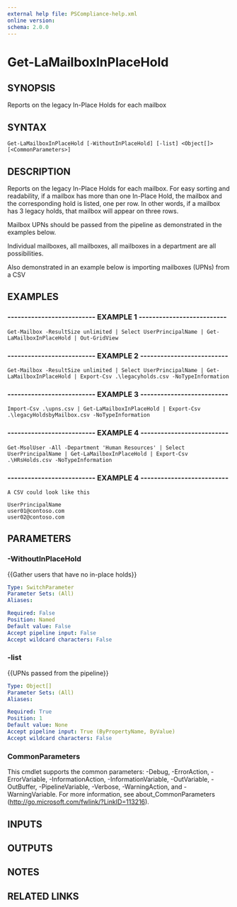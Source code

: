 ```yaml
---
external help file: PSCompliance-help.xml
online version: 
schema: 2.0.0
---
```


# Get-LaMailboxInPlaceHold

## SYNOPSIS
Reports on the legacy In-Place Holds for each mailbox

## SYNTAX

```
Get-LaMailboxInPlaceHold [-WithoutInPlaceHold] [-list] <Object[]> [<CommonParameters>]
```

## DESCRIPTION
Reports on the legacy In-Place Holds for each mailbox.
For easy sorting and readability, if a mailbox has more than one In-Place Hold, the mailbox and the corresponding hold is listed, one per row.
In other words, if a mailbox has 3 legacy holds, that mailbox will appear on three rows.

Mailbox UPNs should be passed from the pipeline as demonstrated in the examples below.

Individual mailboxes, all mailboxes, all mailboxes in a department are all possibilities.

Also demonstrated in an example below is importing mailboxes (UPNs) from a CSV

## EXAMPLES

### -------------------------- EXAMPLE 1 --------------------------
```
Get-Mailbox -ResultSize unlimited | Select UserPrincipalName | Get-LaMailboxInPlaceHold | Out-GridView
```

### -------------------------- EXAMPLE 2 --------------------------
```
Get-Mailbox -ResultSize unlimited | Select UserPrincipalName | Get-LaMailboxInPlaceHold | Export-Csv .\legacyholds.csv -NoTypeInformation
```

### -------------------------- EXAMPLE 3 --------------------------
```
Import-Csv .\upns.csv | Get-LaMailboxInPlaceHold | Export-Csv .\legacyHoldsbyMailbox.csv -NoTypeInformation
```

### -------------------------- EXAMPLE 4 --------------------------
```
Get-MsolUser -All -Department 'Human Resources' | Select UserPrincipalName | Get-LaMailboxInPlaceHold | Export-Csv .\HRsHolds.csv -NoTypeInformation
```

### -------------------------- EXAMPLE 4 --------------------------
```
A CSV could look like this

UserPrincipalName
user01@contoso.com
user02@contoso.com
```

## PARAMETERS

### -WithoutInPlaceHold
{{Gather users that have no in-place holds}}

```yaml
Type: SwitchParameter
Parameter Sets: (All)
Aliases: 

Required: False
Position: Named
Default value: False
Accept pipeline input: False
Accept wildcard characters: False
```

### -list
{{UPNs passed from the pipeline}}

```yaml
Type: Object[]
Parameter Sets: (All)
Aliases: 

Required: True
Position: 1
Default value: None
Accept pipeline input: True (ByPropertyName, ByValue)
Accept wildcard characters: False
```

### CommonParameters
This cmdlet supports the common parameters: -Debug, -ErrorAction, -ErrorVariable, -InformationAction, -InformationVariable, -OutVariable, -OutBuffer, -PipelineVariable, -Verbose, -WarningAction, and -WarningVariable. For more information, see about_CommonParameters (http://go.microsoft.com/fwlink/?LinkID=113216).

## INPUTS

## OUTPUTS

## NOTES

## RELATED LINKS

